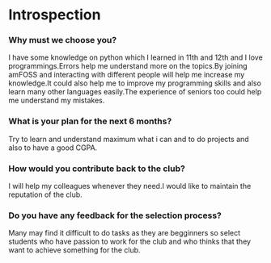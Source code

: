 # Introspection

### Why must we choose you?
I have some knowledge on python which I learned in 11th and 12th and I love programmings.Errors help me understand more on the topics.By joining amFOSS and interacting with different people will help me increase my knowledge.It could also help me to improve my programming skills and also learn many other languages easily.The experience of seniors too could help me understand my mistakes.

### What is your plan for the next 6 months?
Try to learn and understand maximum what i can and to do projects and also to have a good CGPA.

### How would you contribute back to the club? 
I will help my colleagues whenever they need.I would like to maintain the reputation of the club.

### Do you have any feedback for the selection process?
Many may find it difficult to do tasks as they are begginners so select students who have passion to work for the club and who thinks that they want to achieve something for the club.
